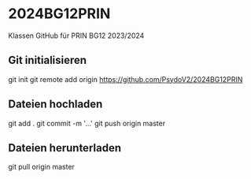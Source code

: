 # 2024BG12PRIN
Klassen GitHub für PRIN BG12 2023/2024

## Git initialisieren

git init
git remote add origin https://github.com/PsydoV2/2024BG12PRIN

## Dateien hochladen

git add .
git commit -m '...'
git push origin master

## Dateien herunterladen

git pull origin master
